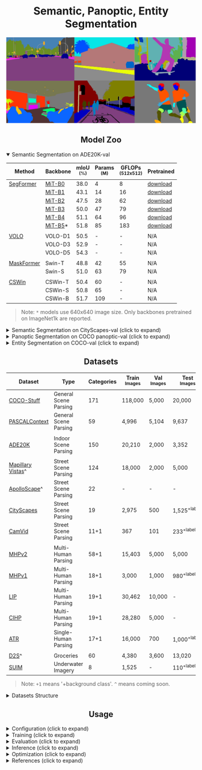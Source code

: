 # <div align="center">Semantic, Panoptic, Entity Segmentation</div>

![banner](assests/banner.jpg)

## <div align="center">Model Zoo</div>

[segformer]: https://arxiv.org/abs/2105.15203v2
[volo]: https://arxiv.org/abs/2106.13112v1
[maskformer]: https://arxiv.org/abs/2107.06278v1
[openworld]: https://arxiv.org/abs/2107.14228
[cswin]: https://arxiv.org/abs/2107.00652

[mit]: https://drive.google.com/drive/folders/1b7bwrInTW4VLEm27YawHOAMSMikga2Ia?usp=sharing

[segformerw]: https://drive.google.com/drive/folders/1GAku0G0iR9DsBxCbfENWMJ27c5lYUeQA?usp=sharing

<details open>
  <summary>Semantic Segmentation on ADE20K-val</summary>

Method | Backbone | mIoU <br><sup>(%) | Params <br><sup>(M) | GFLOPs<br><sup>(512x512) | Pretrained
--- | --- | --- | --- | --- | ---
[SegFormer][segformer] | [MiT-B0][mit] | 38.0 | 4 | 8 | [download][segformerw]
| | [MiT-B1][mit] | 43.1 | 14 | 16 | [download][segformerw]
| | [MiT-B2][mit] | 47.5 | 28 | 62 | [download][segformerw]
| | [MiT-B3][mit] | 50.0 | 47 | 79 | [download][segformerw]
| | [MiT-B4][mit] | 51.1 | 64 | 96 | [download][segformerw]
| | [MiT-B5][mit]* | 51.8 | 85 | 183 | [download][segformerw]
||
[VOLO][volo] | VOLO-D1 | 50.5 | - | - | N/A
| | VOLO-D3 | 52.9 | - | - | N/A
| | VOLO-D5 | 54.3 | - | - | N/A
||
[MaskFormer][maskformer] | Swin-T | 48.8 | 42 | 55 | N/A
| | Swin-S | 51.0 | 63 | 79 | N/A
||
[CSWin][cswin] | CSWin-T | 50.4 | 60 | - | N/A
| | CSWin-S | 50.8 | 65 | - | N/A
| | CSWin-B | 51.7 | 109 | - | N/A


> Note: `*` models use 640x640 image size. Only backbones pretrained on ImageNet1k are reported.

</details>

<details>
  <summary>Semantic Segmentation on CityScapes-val (click to expand)</summary>

Method | Backbone | mIoU <br><sup>(%) | Params <br><sup>(M) | GFLOPs<br><sup>(1024x1024) | Pretrained
--- | --- | --- | --- | --- | ---
[SegFormer][segformer] | [MiT-B0][mit] | 78.1 | 4 | 126 | [download][segformerw]
| | [MiT-B1][mit] | 80.0 | 14 | 244 | [download][segformerw]
| | [MiT-B2][mit] | 82.2 | 28 | 717 | [download][segformerw]
| | [MiT-B3][mit] | 83.3 | 47 | 963 | [download][segformerw]
| | [MiT-B4][mit] | 83.9 | 64 | 1241 | [download][segformerw]
| | [MiT-B5][mit] | 84.0 | 85 | 1460 | [download][segformerw]
||
[VOLO][volo] | VOLO-D1 | 83.1 | - | - | N/A
| | VOLO-D4 | 84.3 | - | - | N/A

</details>

<details>
  <summary>Panoptic Segmentation on COCO panoptic-val (click to expand)</summary>

Method | Backbone | PQ | PQ<sup>Th | PQ<sup>St | SQ | RQ | Params <br><sup>(M) | GFLOPs | Pretrained
--- | --- | --- | --- | --- | --- | --- | --- | --- | ---
[MaskFormer][maskformer] | Swin-T | 47.7 | 51.7 | 41.7 | 80.4 | 58.3 | 42 | 179 | N/A
| | Swin-S | 49.7 | 54.4 | 42.6 | 80.9 | 60.4 | 63 | 259 | N/A
| | Swin-B | 51.8 | 56.3 | 43.2 | 81.4 | 61.8 | 102 | 411 | N/A

</details>

<details>
  <summary>Entity Segmentation on COCO-val (click to expand)</summary>

Method | Backbone | Entity AP | Mask Rescore | Pretrained
--- | --- | --- | --- | ---
[Open-World Entity][openworld] | MiT-B0 | 28.8 | 30.4 | N/A
| | MiT-B2 | 35.1 | 36.6 | N/A
| | MiT-B3 | 36.9 | 38.5 | N/A
| | MiT-B5 | 37.2 | 38.7 | N/A


</details>

## <div align="center">Datasets</div>

[ade20k]: http://sceneparsing.csail.mit.edu/
[cityscapes]: https://www.cityscapes-dataset.com/
[camvid]: http://mi.eng.cam.ac.uk/research/projects/VideoRec/CamVid/
[cocostuff]: https://github.com/nightrome/cocostuff
[mhp]: https://lv-mhp.github.io/
[lip]: http://sysu-hcp.net/lip/index.php
[atr]: https://github.com/lemondan/HumanParsing-Dataset
[pascalcontext]: https://cs.stanford.edu/~roozbeh/pascal-context/
[pcannos]: https://drive.google.com/file/d/1hOQnuTVYE9s7iRdo-6iARWkN2-qCAoVz/view?usp=sharing
[suim]: http://irvlab.cs.umn.edu/resources/suim-dataset
[mv]: https://www.mapillary.com/dataset/vistas
[apolloscape]: http://apolloscape.auto/scene.html
[d2s]: https://www.mvtec.com/company/research/datasets/mvtec-d2s/

Dataset | Type | Categories | Train <br><sup>Images | Val<br><sup>Images | Test<br><sup>Images | Image Size<br><sup>(HxW)
--- | --- | --- | --- | --- | --- | ---
[COCO-Stuff][cocostuff] | General Scene Parsing | 171 | 118,000 | 5,000 | 20,000 | -
[PASCALContext][pascalcontext] | General Scene Parsing | 59 | 4,996 | 5,104 | 9,637 | -
||
[ADE20K][ade20k] | Indoor Scene Parsing | 150 | 20,210 | 2,000 | 3,352 | -
||
[Mapillary Vistas][mv]^ | Street Scene Parsing | 124 | 18,000 | 2,000 | 5,000 | 1080x1920
[ApolloScape][apolloscape]^ | Street Scene Parsing | 22 | - | - | - | -
[CityScapes][cityscapes] | Street Scene Parsing | 19 | 2,975 | 500 | 1,525<sup>+labels | 1024x2048
[CamVid][camvid] | Street Scene Parsing | 11+1 | 367 | 101 | 233<sup>+labels | 720x960
||
[MHPv2][mhp] | Multi-Human Parsing | 58+1 | 15,403 | 5,000 | 5,000 | -
[MHPv1][mhp] | Multi-Human Parsing | 18+1 | 3,000 | 1,000 | 980<sup>+labels | -
[LIP][lip] | Multi-Human Parsing | 19+1 | 30,462 | 10,000 | - | -
[CIHP][lip] | Multi-Human Parsing | 19+1 | 28,280 | 5,000 | - | -
[ATR][atr] | Single-Human Parsing | 17+1 | 16,000 | 700 | 1,000<sup>+labels | -
||
[D2S][d2s]^ | Groceries | 60 | 4,380 | 3,600 | 13,020 | -
[SUIM][suim] | Underwater Imagery | 8 | 1,525 | - | 110<sup>+labels | -


> Note: `+1` means '+background class'. `^` means coming soon.

<details>
  <summary>Datasets Structure</summary>

Datasets should have the following structure:

```
data
|__ ADEChallenge
    |__ ADEChallengeData2016
        |__ images
            |__ training
            |__ validation
        |__ annotations
            |__ training
            |__ validation

    |__ CityScapes
        |__ leftImg8bit
            |__ train
            |__ val
            |__ test
        |__ gtFine
            |__ train
            |__ val
            |__ test

    |__ CamVid
        |__ train
        |__ val
        |__ test
        |__ train_labels
        |__ val_labels
        |__ test_labels
    
    |__ VOCdevkit
        |__ VOC2010
            |__ JPEGImages
            |__ SegmentationClassContext
            |__ ImageSets
                |__ SegmentationContext
                    |__ train.txt
                    |__ val.txt
    
    |__ COCO
        |__ images
            |__ train2017
            |__ val2017
        |__ labels
            |__ train2017
            |__ val2017

    |__ MHPv1
        |__ images
        |__ annotations
        |__ train_list.txt
        |__ test_list.txt

    |__ MHPv2
        |__ train
            |__ images
            |__ parsing_annos
        |__ val
            |__ images
            |__ parsing_annos

    |__ LIP
        |__ LIP
            |__ TrainVal_images
                |__ train_images
                |__ val_images
            |__ TrainVal_parsing_annotations
                |__ train_segmentations
                |__ val_segmentations

        |__ CIHP
            |__ instance-leve_human_parsing
                |__ train
                    |__ Images
                    |__ Category_ids
                |__ val
                    |__ Images
                    |__ Category_ids

        |__ ATR
            |__ humanparsing
                |__ JPEGImages
                |__ SegmentationClassAug

    |__ SUIM
        |__ train_val
            |__ images
            |__ masks
        |__ TEST
            |__ images
            |__ masks
```

> Note: For PASCALContext, download the annotations from [here](pcannos) and put it in VOC2010.

</details>

## <div align="center">Usage</div>

<details>
  <summary>Configuration (click to expand)</summary>

Create a configuration file in `configs`. Sample configuration for CityScapes dataset can be found [here](configs/cityscapes.yaml). Then edit the fields you think if it is needed. This configuration file is needed for all of training, evaluation and prediction scripts.

</details>

<details>
  <summary>Training (click to expand)</summary>

Train with 1 GPU:

```bash
$ python tools/train.py --cfg configs/CONFIG_FILE_NAME.yaml
```

Train with 2 GPUs:

```bash
$ python -m torch.distributed.launch --nproc_per_node=2 --use_env tools/train.py --cfg configs/CONFIG_FILE_NAME.yaml
```

</details>


<details>
  <summary>Evaluation (click to expand)</summary>

Make sure to set `MODEL_PATH` of the configuration file to your trained model directory.

```bash
$ python tools/val.py --cfg configs/CONFIG_FILE_NAME.yaml
```

</details>


<details>
  <summary>Inference (click to expand)</summary>

Make sure to set `MODEL_PATH` of the configuration file to model's weights.

```bash
$ python tools/infer.py --cfg configs/CONFIG_FILE_NAME.yaml
```

</details>

<details>
  <summary>Optimization (click to expand)</summary>

For optimizing these models for deployment, see [torch_optimize](https://github.com/sithu31296/torch_optimize).

</details>

<details>
  <summary>References (click to expand)</summary>



</details>
